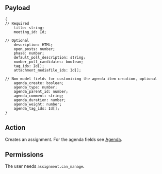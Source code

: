 ## Payload
```
{
// Required
    title: string;
    meeting_id: Id;

// Optional
    description: HTML;
    open_posts: number;
    phase: number;
    default_poll_description: string;
    number_poll_candidates: boolean;
    tag_ids: Id[];
    attachment_mediafile_ids: Id[];

// Non-model fields for customizing the agenda item creation, optional
    agenda_create: boolean;
    agenda_type: number;
    agenda_parent_id: number;
    agenda_comment: string;
    agenda_duration: number;
    agenda_weight: number;
    agenda_tag_ids: Id[];
}
```

## Action
Creates an assignment. For the agenda fields see [Agenda](https://github.com/OpenSlides/OpenSlides/wiki/Agenda#additional-fields-during-creation-of-agenda-content-objects).

## Permissions
The user needs `assignment.can_manage`.
